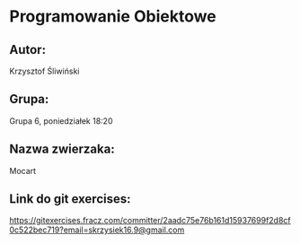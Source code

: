 # Programowanie Obiektowe


## Autor:
Krzysztof Śliwiński


## Grupa:
Grupa 6, poniedziałek 18:20

## Nazwa zwierzaka: 
Mocart

## Link do git exercises: 
https://gitexercises.fracz.com/committer/2aadc75e76b161d15937699f2d8cf0c522bec719?email=skrzysiek16.9@gmail.com

